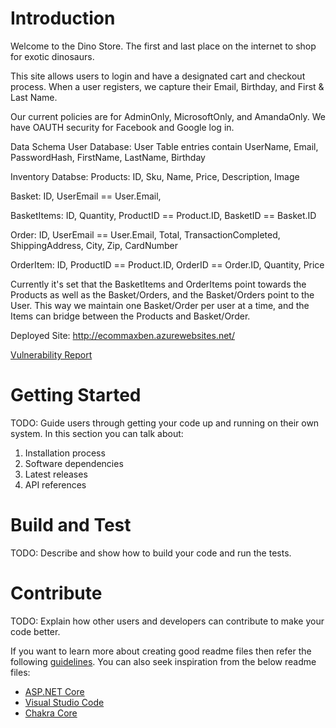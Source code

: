 # Introduction 
Welcome to the Dino Store. The first and last place on the internet to shop for exotic dinosaurs. 

This site allows users to login and have a designated cart and checkout process. When a user registers,
we capture their Email, Birthday, and First & Last Name. 

Our current policies are for AdminOnly, MicrosoftOnly, and AmandaOnly. 
We have OAUTH security for Facebook and Google log in. 



Data Schema
User Database:
User Table entries contain UserName, Email, PasswordHash, FirstName, LastName, Birthday

Inventory Databse:
Products: ID, Sku, Name, Price, Description, Image

Basket: ID, UserEmail == User.Email, 

BasketItems: ID, Quantity,  ProductID == Product.ID, BasketID == Basket.ID

Order: ID, UserEmail == User.Email, Total, TransactionCompleted, ShippingAddress, City, Zip, CardNumber

OrderItem: ID, ProductID == Product.ID, OrderID == Order.ID, Quantity, Price 


Currently it's set that the BasketItems and OrderItems point towards the Products as well as the Basket/Orders,
and the Basket/Orders point to the User. This way we maintain one Basket/Order per user at a time, and the Items can bridge
between the Products and Basket/Order. 

Deployed Site:
http://ecommaxben.azurewebsites.net/


[Vulnerability Report](https://github.com/MinMaxed/DinoStore/blob/newGH/vulnerability-report.md)
# Getting Started
TODO: Guide users through getting your code up and running on their own system. In this section you can talk about:
1.	Installation process
2.	Software dependencies
3.	Latest releases
4.	API references

# Build and Test
TODO: Describe and show how to build your code and run the tests. 

# Contribute
TODO: Explain how other users and developers can contribute to make your code better. 

If you want to learn more about creating good readme files then refer the following [guidelines](https://www.visualstudio.com/en-us/docs/git/create-a-readme). You can also seek inspiration from the below readme files:
- [ASP.NET Core](https://github.com/aspnet/Home)
- [Visual Studio Code](https://github.com/Microsoft/vscode)
- [Chakra Core](https://github.com/Microsoft/ChakraCore)
